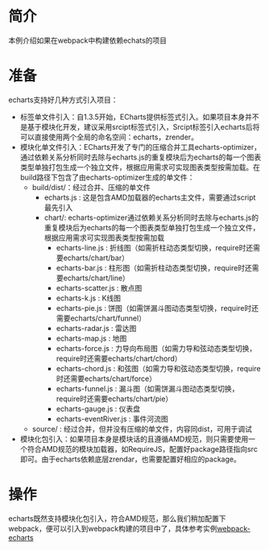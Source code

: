 # 简介
本例介绍如果在webpack中构建依赖echats的项目

# 准备
echarts支持好几种方式引入项目：
- 标签单文件引入：自1.3.5开始，ECharts提供标签式引入。如果项目本身并不是基于模块化开发，建议采用srcipt标签式引入，Srcipt标签引入echarts后将可以直接使用两个全局的命名空间：echarts，zrender。
- 模块化单文件引入：ECharts开发了专门的压缩合并工具echarts-optimizer，通过依赖关系分析同时去除与echarts.js的重复模块后为echarts的每一个图表类型单独打包生成一个独立文件，根据应用需求可实现图表类型按需加载。在build路径下包含了由echarts-optimizer生成的单文件：
    - build/dist/：经过合并、压缩的单文件
        - echarts.js : 这是包含AMD加载器的echarts主文件，需要通过script最先引入
        - chart/: echarts-optimizer通过依赖关系分析同时去除与echarts.js的重复模块后为echarts的每一个图表类型单独打包生成一个独立文件，根据应用需求可实现图表类型按需加载
            - echarts-line.js : 折线图（如需折柱动态类型切换，require时还需要echarts/chart/bar）
            - echarts-bar.js : 柱形图（如需折柱动态类型切换，require时还需要echarts/chart/line）
            - echarts-scatter.js : 散点图
            - echarts-k.js : K线图
            - echarts-pie.js : 饼图（如需饼漏斗图动态类型切换，require时还需要echarts/chart/funnel）
            - echarts-radar.js : 雷达图
            - echarts-map.js : 地图
            - echarts-force.js : 力导向布局图（如需力导和弦动态类型切换，require时还需要echarts/chart/chord）
            - echarts-chord.js : 和弦图（如需力导和弦动态类型切换，require时还需要echarts/chart/force）
            - echarts-funnel.js : 漏斗图（如需饼漏斗图动态类型切换，require时还需要echarts/chart/pie）
            - echarts-gauge.js : 仪表盘
            - echarts-eventRiver.js : 事件河流图
    - source/ : 经过合并，但并没有压缩的单文件，内容同dist，可用于调试
- 模块化包引入：如果项目本身是模块话的且遵循AMD规范，则只需要使用一个符合AMD规范的模块加载器，如RequireJS，配置好package路径指向src即可。由于echarts依赖底层zrendar，也需要配置好相应的package。

# 操作
echarts既然支持模块化包引入，符合AMD规范，那么我们稍加配置下webpack，便可以引入到webpack构建的项目中了，具体参考实例[webpack-echarts](https://github.com/zhbhun/WebpackStudyDemo/tree/master/echarts)

